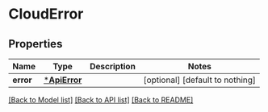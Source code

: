 # CloudError


## Properties
Name | Type | Description | Notes
------------ | ------------- | ------------- | -------------
**error** | [***ApiError**](ApiError.md) |  | [optional] [default to nothing]


[[Back to Model list]](../README.md#models) [[Back to API list]](../README.md#api-endpoints) [[Back to README]](../README.md)


